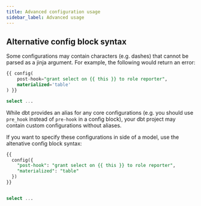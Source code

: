 ```yaml
---
title: Advanced configuration usage
sidebar_label: Advanced usage
---
```

## Alternative config block syntax

Some configurations may contain characters (e.g. dashes) that cannot be parsed as a jinja argument. For example, the following would return an error:

```sql
{{ config(
    post-hook="grant select on {{ this }} to role reporter",
    materialized='table'
) }}

select ...
```

While dbt provides an alias for any core configurations (e.g. you should use `pre_hook` instead of `pre-hook` in a config block), your dbt project may contain custom configurations without aliases.

If you want to specify these configurations in side of a model, use the altenative config block syntax:


<File name='models/events/base/base_events.sql'>

```sql
{{
  config({
    "post-hook": "grant select on {{ this }} to role reporter",
    "materialized": "table"
  })
}}


select ...
```

</File>

<!---
## Hierarchies / overriding configs / precedence
For Drew to do
--->
